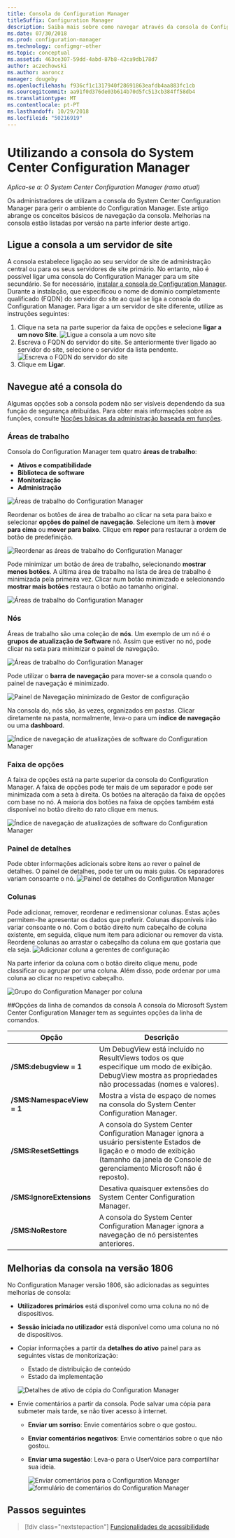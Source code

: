 ```yaml
---
title: Consola do Configuration Manager
titleSuffix: Configuration Manager
description: Saiba mais sobre como navegar através da consola do Configuration Manager.
ms.date: 07/30/2018
ms.prod: configuration-manager
ms.technology: configmgr-other
ms.topic: conceptual
ms.assetid: 463ce307-59dd-4abd-87b8-42ca9db178d7
author: aczechowski
ms.author: aaroncz
manager: dougeby
ms.openlocfilehash: f936cf1c1317940f28691863eafdb4aa883fc1cb
ms.sourcegitcommit: aa91f0d376de03b614b70d5fc513cb384ff58db4
ms.translationtype: MT
ms.contentlocale: pt-PT
ms.lasthandoff: 10/29/2018
ms.locfileid: "50216919"
---
```

# <a name="using-the-system-center-configuration-manager-console"></a>Utilizando a consola do System Center Configuration Manager

*Aplica-se a: O System Center Configuration Manager (ramo atual)*

Os administradores de utilizam a consola do System Center Configuration Manager para gerir o ambiente do Configuration Manager. Este artigo abrange os conceitos básicos de navegação da consola. Melhorias na consola estão listadas por versão na parte inferior deste artigo. 

## <a name="connect-the-console-to-a-site-server"></a>Ligue a consola a um servidor de site
A consola estabelece ligação ao seu servidor de site de administração central ou para os seus servidores de site primário. No entanto, não é possível ligar uma consola do Configuration Manager para um site secundário. Se for necessário, [instalar a consola do Configuration Manager](../deploy/install/install-consoles.md). Durante a instalação, que especificou o nome de domínio completamente qualificado (FQDN) do servidor do site ao qual se liga a consola do Configuration Manager. Para ligar a um servidor de site diferente, utilize as instruções seguintes: 

1. Clique na seta na parte superior da faixa de opções e selecione **ligar a um novo Site**.
    ![Ligue a consola a um novo site](media/connect-to-a-new-site.png)
2. Escreva o FQDN do servidor do site. Se anteriormente tiver ligado ao servidor do site, selecione o servidor da lista pendente.  
    ![Escreva o FQDN do servidor do site](media/site-server-fqdn.png)
3. Clique em **Ligar**. 

## <a name="navigate-the-console"></a>Navegue até a consola do
Algumas opções sob a consola podem não ser visíveis dependendo da sua função de segurança atribuídas. Para obter mais informações sobre as funções, consulte [Noções básicas da administração baseada em funções](../../understand/fundamentals-of-role-based-administration.md). 

### <a name="workspaces"></a>Áreas de trabalho
Consola do Configuration Manager tem quatro **áreas de trabalho**: 
   - **Ativos e compatibilidade**
   - **Biblioteca de software**
   - **Monitorização**
   - **Administração**

 ![Áreas de trabalho do Configuration Manager](media/configuration-manager-workspaces.png)

Reordenar os botões de área de trabalho ao clicar na seta para baixo e selecionar **opções do painel de navegação**. Selecione um item à **mover para cima** ou **mover para baixo**. Clique em **repor** para restaurar a ordem de botão de predefinição. 

 ![Reordenar as áreas de trabalho do Configuration Manager](media/navigation-pane-options.png)

Pode minimizar um botão de área de trabalho, selecionando **mostrar menos botões**. A última área de trabalho na lista de área de trabalho é minimizada pela primeira vez. Clicar num botão minimizado e selecionando **mostrar mais botões** restaura o botão ao tamanho original.  

![Áreas de trabalho do Configuration Manager](media/workspace-buttons.png)


### <a name="nodes"></a>Nós
Áreas de trabalho são uma coleção de **nós**. Um exemplo de um nó é o **grupos de atualização de Software** nó. Assim que estiver no nó, pode clicar na seta para minimizar o painel de navegação. 

![Áreas de trabalho do Configuration Manager](media/software-update-groups-node.png)

Pode utilizar o **barra de navegação** para mover-se a consola quando o painel de navegação é minimizado. 

![Painel de Navegação minimizado de Gestor de configuração](media/minimized-navigation-pane.png)

Na consola do, nós são, às vezes, organizados em pastas. Clicar diretamente na pasta, normalmente, leva-o para um **índice de navegação** ou uma **dashboard**.

![Índice de navegação de atualizações de software do Configuration Manager](media/software-updates-navigation-index.png)

### <a name="ribbon"></a>Faixa de opções 
A faixa de opções está na parte superior da consola do Configuration Manager. A faixa de opções pode ter mais de um separador e pode ser minimizada com a seta à direita. Os botões na alteração da faixa de opções com base no nó. A maioria dos botões na faixa de opções também está disponível no botão direito do rato clique em menus. 
 
![Índice de navegação de atualizações de software do Configuration Manager](media/ribbon.png)

### <a name="details-pane"></a>Painel de detalhes
Pode obter informações adicionais sobre itens ao rever o painel de detalhes. O painel de detalhes, pode ter um ou mais guias. Os separadores variam consoante o nó. 
![Painel de detalhes do Configuration Manager](media/details-pane.png)

### <a name="columns"></a>Colunas 
Pode adicionar, remover, reordenar e redimensionar colunas. Estas ações permitem-lhe apresentar os dados que preferir. Colunas disponíveis irão variar consoante o nó. Com o botão direito num cabeçalho de coluna existente, em seguida, clique num item para adicionar ou remover da vista. Reordene colunas ao arrastar o cabeçalho da coluna em que gostaria que ela seja. 
![Adicionar coluna a gerentes de configuração](media/add-columns.png)

Na parte inferior da coluna com o botão direito clique menu, pode classificar ou agrupar por uma coluna. Além disso, pode ordenar por uma coluna ao clicar no respetivo cabeçalho. 

![Grupo do Configuration Manager por coluna](media/column-group-by.png)

##<a name="console-command-line-options"></a>Opções da linha de comandos da consola
A consola do Microsoft System Center Configuration Manager tem as seguintes opções da linha de comandos.

|Opção|Descrição|  
|------------|-----------------|  
|**/SMS:debugview = 1**|Um DebugView está incluído no ResultViews todos os que especifique um modo de exibição. DebugView mostra as propriedades não processadas (nomes e valores).|  
|**/SMS:NamespaceView = 1**|Mostra a vista de espaço de nomes na consola do System Center Configuration Manager.|  
|**/SMS:ResetSettings**|A consola do System Center Configuration Manager ignora a usuário persistente Estados de ligação e o modo de exibição (tamanho da janela de Console de gerenciamento Microsoft não é reposto).|  
|**/SMS:IgnoreExtensions**|Desativa quaisquer extensões do System Center Configuration Manager.|  
|**/SMS:NoRestore**|A consola do System Center Configuration Manager ignora a navegação de nó persistentes anteriores.|  

## <a name="console-improvements-in-version-1806"></a>Melhorias da consola na versão 1806
No Configuration Manager versão 1806, são adicionadas as seguintes melhorias de consola:

- **Utilizadores primários** está disponível como uma coluna no nó de dispositivos. <!--1357280-->
- **Sessão iniciada no utilizador** está disponível como uma coluna no nó de dispositivos.<!--1358202-->
- Copiar informações a partir da **detalhes do ativo** painel para as seguintes vistas de monitorização: <!--1357856-->
    - Estado de distribuição de conteúdo
    - Estado da implementação 

    ![Detalhes de ativo de cópia do Configuration Manager](media/1810-deployment-status.PNG)

 - Envie comentários a partir da consola. Pode salvar uma cópia para submeter mais tarde, se não tiver acesso à internet. <!--1357542-->
   
    - **Enviar um sorriso**: Envie comentários sobre o que gostou.
    - **Enviar comentários negativos**: Envie comentários sobre o que não gostou. 
    - **Enviar uma sugestão**: Leva-o para o UserVoice para compartilhar sua ideia. 
 
       ![Enviar comentários para o Configuration Manager](media/1810-send-a-smile.PNG)
![formulário de comentários do Configuration Manager](media/1810-feedback-form.PNG)

## <a name="next-steps"></a>Passos seguintes
> [!div class="nextstepaction"]
> [Funcionalidades de acessibilidade](../../understand/accessibility-features.md)

